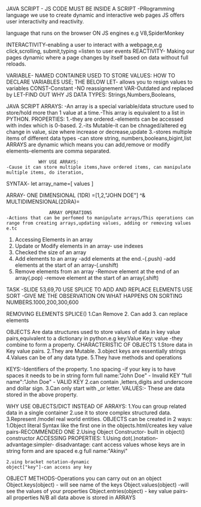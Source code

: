 JAVA SCRIPT -
JS CODE MUST BE INSIDE A SCRIPT <SCRIPT>INSIDE HERE JS CODE </SCRIPT>
    -PRogramming language  we use to create dynamic and interactive web pages 
JS offers user interactivity and reactivity.

language that runs on the browser ON JS engines e.g V8,SpiderMonkey

INTERACTIVITY-enabling a user to interact with a webpage,e.g click,scrolling, submit,typing =listen to user events
REACTIVITY- Making our pages dynamic where a page changes by itself based on data without full reloads.

VARIABLE- NAMED CONTAINER USED TO STORE VALUES: 
HOW TO DECLARE VARIABLES USE; THE BELOW 
            LET- allows you to resign values to variables 
            CONST-Constant -NO reassignement
            VAR-Outdated and replaced by LET-FIND OUT WHY
JS DATA TYPES: Strings,Numbers,Booleans,

JAVA SCRIPT ARRAYS:
    -An array is a special variable/data structure used to store/hold more than 1 value at a time.-This array is equivalent to a list in PYTHON.
        PROPERTIES:
            1.-they are ordered.-elements can be accessed with index which is 0-based.
            2.-its Mutable-it can be chnaged/altered eg change in value, size where increase or decrease,update
            3.-stores multiple items of different data types -can store string, numbers,booleans,bigint,list
ARRAYS are dynamic which means you can add,remove or modify elements-elements are comma separated.


                WHY USE ARRAYS:
    -Cause it can store multiple items,have ordered items, can manipulate multiple items, do iteration,

SYNTAX- let array_name=[ values ]    

ARRAY- ONE DIMENSIONAL (1DR) =[1,2,"JOHN DOE"]
^& MULTIDIMENSIONAL(2DRA)=

                    ARRAY OPERATIONS
    -Actions that can be perfomed to manipulate arrays/This operations can range from creating arrays,updating values, adding or removing values e.tc        
   1. Accessing Elements in an array      
   2. Update or Modify elements in an array- use indexes
   3. Checked the size of an array
   4. Add elements to an array
            -add elements at the end.-(.push)
            -add elements at the start of an array-(.unshift)
   5. Remove elements from an array
            -Remove element at the end of an array(.pop)
            -remove element at the start of an array(.shift)     

TASK -SLIDE 53,69,70 
USE SPLICE TO ADD AND REPLACE ELEMENTS
USE SORT -GIVE ME THE OBSERVATION ON WHAT HAPPENS ON SORTING NUMBERS.1000,200,300,600          


REMOVING ELEMENTS SPLICE()
    1.Can Remove
    2. Can add 
    3. can replace elements



OBJECTS
    Are data structures used to store values of data in key value pairs,equivalent to a dictionary in python.e.g key:Value
Key: value -they combine to form a property.
CHARACTERISTIC OF OBJECTS
        1.Store data in Key value pairs.
        2.They are Mutable.
        3.object keys are essentially strings
        4.Values can be of any data type.
        5.They have methods and operations 

KEYS:-Identifiers of the property.
        1.no spacing
            -if your key is to have spaces it needs to be in string form
            full name:"John Doe" - Invalid KEY
            "full name":"John Doe"   - VALID KEY
        2.can contain ,letters,digits and underscore and dollar sign.
        3.Can only start with _or letter.
VALUES:- These are data stored in the above property.


WHY USE OBJECTS/DICT INSTEAD OF ARRAYS:
    1.You can group related data in a single container
    2.use it to store complex structured data.
    3.Represent /model real world entities.
OBJECTS can be created in 2 ways:
    1.Object literal Syntax like the first one in the objects.html/creates key value pairs-RECOMMENDED ONE
    2.Using Object Constructor- built in object() constructor
ACCESSING PROPERTIES:
    1.Using dot(.)notation-
    advantage:simpler-
    disadvantage: cant access values whose keys are in string form and are spaced e.g full name:"Akinyi"

    2.uing bracket notation-dynamic
    object["key"]-can access any key

OBJECT METHODS-Operations you can carry out on an object
Object.keys(object)  - will see name of the keys
Object.values(object) -will see the values of your properties
Object.entries(object) - key value pairs- all properties
N/B all data above is stored in ARRAYS